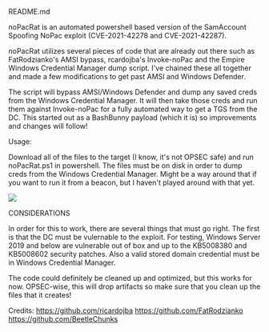 
README.md

noPacRat is an automated powershell based version of the SamAccount Spoofing NoPac exploit (CVE-2021-42278 and CVE-2021-42287). 

noPacRat utilizes several pieces of code that are already out there such as FatRodzianko's AMSI bypass, rcardojba's Invoke-noPac and the Empire Windows Credential Manager dump script. I've chained these all together and made a few modifications to get past AMSI and Windows Defender. 

The script will bypass AMSI/Windows Defender and dump any saved creds from the Windows Credential Manager. It will then take those creds and run them against Invoke-noPac for a fully automated way to get a TGS from the DC. This started out as a BashBunny payload (which it is) so improvements and changes will follow!

Usage:

Download all of the files to the target (I know, it's not OPSEC safe) and run noPacRat.ps1 in powershell. The files must be on disk in order to dump creds from the Windows Credential Manager. Might be a way around that if you want to run it from a beacon, but I haven't played around with that yet.

![](nopacratdemo.gif)

CONSIDERATIONS

In order for this to work, there are several things that must go right. The first is that the DC must be vulernable to the exploit. For testing, Windows Server 2019 and below are vulnerable out of box and up to the KB5008380 and KB5008602 security patches. Also a valid stored domain credential must be in Windows Credential Manager. 

The code could definitely be cleaned up and optimized, but this works for now. OPSEC-wise, this will drop artifacts so make sure that you clean up the files that it creates!

Credits: https://github.com/ricardojba https://github.com/FatRodzianko https://github.com/BeetleChunks
